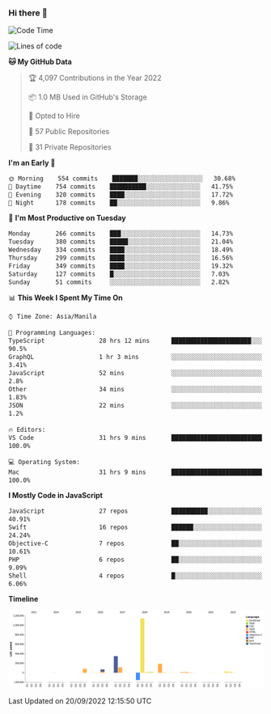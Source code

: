### Hi there 👋

<!--START_SECTION:waka-->
![Code Time](http://img.shields.io/badge/Code%20Time-3%2C105%20hrs%206%20mins-blue)

![Lines of code](https://img.shields.io/badge/From%20Hello%20World%20I%27ve%20Written-2%20Million%20lines%20of%20code-blue)

**🐱 My GitHub Data** 

> 🏆 4,097 Contributions in the Year 2022
 > 
> 📦 1.0 MB Used in GitHub's Storage 
 > 
> 💼 Opted to Hire
 > 
> 📜 57 Public Repositories 
 > 
> 🔑 31 Private Repositories  
 > 
**I'm an Early 🐤** 

```text
🌞 Morning    554 commits    ███████░░░░░░░░░░░░░░░░░░   30.68% 
🌆 Daytime    754 commits    ██████████░░░░░░░░░░░░░░░   41.75% 
🌃 Evening    320 commits    ████░░░░░░░░░░░░░░░░░░░░░   17.72% 
🌙 Night      178 commits    ██░░░░░░░░░░░░░░░░░░░░░░░   9.86%

```
📅 **I'm Most Productive on Tuesday** 

```text
Monday       266 commits    ███░░░░░░░░░░░░░░░░░░░░░░   14.73% 
Tuesday      380 commits    █████░░░░░░░░░░░░░░░░░░░░   21.04% 
Wednesday    334 commits    ████░░░░░░░░░░░░░░░░░░░░░   18.49% 
Thursday     299 commits    ████░░░░░░░░░░░░░░░░░░░░░   16.56% 
Friday       349 commits    ████░░░░░░░░░░░░░░░░░░░░░   19.32% 
Saturday     127 commits    █░░░░░░░░░░░░░░░░░░░░░░░░   7.03% 
Sunday       51 commits     ░░░░░░░░░░░░░░░░░░░░░░░░░   2.82%

```


📊 **This Week I Spent My Time On** 

```text
⌚︎ Time Zone: Asia/Manila

💬 Programming Languages: 
TypeScript               28 hrs 12 mins      ██████████████████████░░░   90.5% 
GraphQL                  1 hr 3 mins         ░░░░░░░░░░░░░░░░░░░░░░░░░   3.41% 
JavaScript               52 mins             ░░░░░░░░░░░░░░░░░░░░░░░░░   2.8% 
Other                    34 mins             ░░░░░░░░░░░░░░░░░░░░░░░░░   1.83% 
JSON                     22 mins             ░░░░░░░░░░░░░░░░░░░░░░░░░   1.2%

🔥 Editors: 
VS Code                  31 hrs 9 mins       █████████████████████████   100.0%

💻 Operating System: 
Mac                      31 hrs 9 mins       █████████████████████████   100.0%

```

**I Mostly Code in JavaScript** 

```text
JavaScript               27 repos            ██████████░░░░░░░░░░░░░░░   40.91% 
Swift                    16 repos            ██████░░░░░░░░░░░░░░░░░░░   24.24% 
Objective-C              7 repos             ██░░░░░░░░░░░░░░░░░░░░░░░   10.61% 
PHP                      6 repos             ██░░░░░░░░░░░░░░░░░░░░░░░   9.09% 
Shell                    4 repos             █░░░░░░░░░░░░░░░░░░░░░░░░   6.06%

```


**Timeline**

![Chart not found](https://raw.githubusercontent.com/rad182/rad182/main/charts/bar_graph.png) 


 Last Updated on 20/09/2022 12:15:50 UTC
<!--END_SECTION:waka-->


<!--
**rad182/rad182** is a ✨ _special_ ✨ repository because its `README.md` (this file) appears on your GitHub profile.

Here are some ideas to get you started:

- 🔭 I’m currently working on ...
- 🌱 I’m currently learning ...
- 👯 I’m looking to collaborate on ...
- 🤔 I’m looking for help with ...
- 💬 Ask me about ...
- 📫 How to reach me: ...
- 😄 Pronouns: ...
- ⚡ Fun fact: ...
-->
